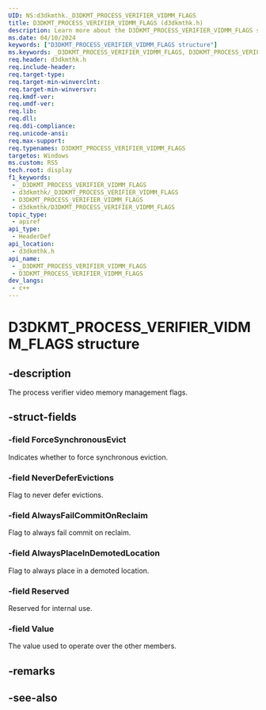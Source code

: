 ```yaml
---
UID: NS:d3dkmthk._D3DKMT_PROCESS_VERIFIER_VIDMM_FLAGS
title: D3DKMT_PROCESS_VERIFIER_VIDMM_FLAGS (d3dkmthk.h)
description: Learn more about the D3DKMT_PROCESS_VERIFIER_VIDMM_FLAGS structure.
ms.date: 04/10/2024
keywords: ["D3DKMT_PROCESS_VERIFIER_VIDMM_FLAGS structure"]
ms.keywords: _D3DKMT_PROCESS_VERIFIER_VIDMM_FLAGS, D3DKMT_PROCESS_VERIFIER_VIDMM_FLAGS,
req.header: d3dkmthk.h
req.include-header: 
req.target-type: 
req.target-min-winverclnt: 
req.target-min-winversvr: 
req.kmdf-ver: 
req.umdf-ver: 
req.lib: 
req.dll: 
req.ddi-compliance: 
req.unicode-ansi: 
req.max-support: 
req.typenames: D3DKMT_PROCESS_VERIFIER_VIDMM_FLAGS
targetos: Windows
ms.custom: RS5
tech.root: display
f1_keywords:
 - _D3DKMT_PROCESS_VERIFIER_VIDMM_FLAGS
 - d3dkmthk/_D3DKMT_PROCESS_VERIFIER_VIDMM_FLAGS
 - D3DKMT_PROCESS_VERIFIER_VIDMM_FLAGS
 - d3dkmthk/D3DKMT_PROCESS_VERIFIER_VIDMM_FLAGS
topic_type:
 - apiref
api_type:
 - HeaderDef
api_location:
 - d3dkmthk.h
api_name:
 - _D3DKMT_PROCESS_VERIFIER_VIDMM_FLAGS
 - D3DKMT_PROCESS_VERIFIER_VIDMM_FLAGS
dev_langs:
 - c++
---
```


# D3DKMT_PROCESS_VERIFIER_VIDMM_FLAGS structure

## -description

The process verifier video memory management flags.

## -struct-fields

### -field ForceSynchronousEvict

Indicates whether to force synchronous eviction.

### -field NeverDeferEvictions

Flag to never defer evictions.

### -field AlwaysFailCommitOnReclaim

Flag to always fail commit on reclaim.

### -field AlwaysPlaceInDemotedLocation

Flag to always place in a demoted location.

### -field Reserved

Reserved for internal use.

### -field Value

 
The value used to operate over the other members.

## -remarks

## -see-also

